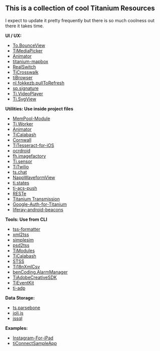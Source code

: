 ## **This is a collection of cool Titanium Resources**

I expect to update it pretty frequently but there is so much coolness out there it takes time.

**UI / UX:**
* [To.BounceView](https://github.com/Topener/To.BounceView)
* [TiMediaPicker](https://github.com/lowb1rd/TiMediaPicker)
* [Animator](https://github.com/raulriera/Animator)
* [titanium-mapbox](https://github.com/adampax/titanium-mapbox)
* [RealSwitch](https://github.com/dbankier/RealSwitch)
* [TiCrosswalk](https://github.com/UniversalAvenue/TiCrosswalk)
* [tiBrowser](https://github.com/jdanthinne/tiBrowser)
* [nl.fokkezb.pullToRefresh](https://github.com/FokkeZB/nl.fokkezb.pullToRefresh
)
* [sp.signature](https://github.com/tzmartin/sp.signature)
* [Ti.VideoPlayer](https://github.com/CaffeinaLab/Ti.VideoPlayer)
* [Ti.SvgView](https://github.com/GeraudBourdin/Ti.SvgView)


**Utilities: Use inside project files**
* [MemPool-Module](https://github.com/raulriera/MemPool-Module)
* [Ti.Worker](https://github.com/appcelerator-modules/ti.worker)
* [Animator](https://github.com/raulriera/Animator)
* [TiCalabash](https://github.com/appersonlabs/TiCalabash)
* [Cornwall](https://github.com/dbankier/Cornwall)
* [TiTesseract-for-iOS](https://github.com/stumsky/TiTesseract-for-iOS)
* [ocrdroid](https://github.com/juancgarcia/ocrdroid)
* [fh.imagefactory](https://github.com/freshheads/fh.imagefactory)
* [Ti.sensor](https://github.com/GeraudBourdin/Ti.sensor)
* [TiTwilio](https://github.com/yagitoshiro/TiTwilio)
* [ts.chat](https://github.com/TheSmiths-Widgets/ts.chat)
* [NappWaveformView](https://github.com/viezel/NappWaveformView)
* [ti.states](https://github.com/mpociot/ti.states)
* [ti-acs-push](https://github.com/stereoket/ti-acs-push)
* [RESTe](https://github.com/jasonkneen/RESTe)
* [Titanium Transmission](https://github.com/b-alidra/titanium-transmission)
* [Google-Auth-for-Titanium](https://github.com/ejci/Google-Auth-for-Titanium)
* [liferay-android-beacons](https://github.com/jamesfalkner/liferay-android-beacons)

**Tools: Use from CLI**
* [tss-formatter](https://github.com/k0sukey/tss-formatter)
* [xml2tss](https://github.com/dbankier/xml2tss) 
* [simplesim](https://github.com/skypanther/simplesim)
* [psd2tss](https://github.com/mpociot/psd2tss)
* [TiModules](https://github.com/dbankier/timodules)
* [TiCalabash](https://github.com/appersonlabs/TiCalabash)
* [STSS](https://github.com/RonaldTreur/STSS)
* [Ti18nXmlCsv](https://github.com/CaffeinaLab/Ti18nXmlCsv)
* [benCoding.AlarmManager](https://github.com/benbahrenburg/) 
* [TiAdobeCreativeSDK](https://github.com/kosso/TiAdobeCreativeSDK)
* [TiEventKit](https://github.com/Nyvra/TiEventKit)
* [ti-adp](https://github.com/jeffbonnes/ti-adp)

**Data Storage:**
* [ts.parsebone](https://github.com/TheSmiths-Widgets/ts.parsebone)
* [joli.js](https://github.com/xavierlacot/joli.js)
* [jssql](https://github.com/ricardoalcocer/jssql)

**Examples:**
* [Instagram-For-iPad](https://github.com/raulriera/Instagram-For-iPad)
* [tiConnectSampleApp](https://github.com/aaronksaunders/tiConnectSampleApp)

